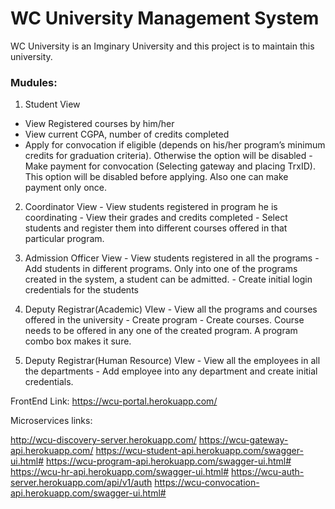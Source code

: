 # WC University Management System

  WC University is an Imginary University and this project is to maintain this university.

### Mudules:
  1.    Student View
   - View Registered courses by him/her
   -  View current CGPA, number of credits completed
   -  Apply for convocation if eligible (depends on his/her program’s minimum credits for graduation criteria). Otherwise the option will be disabled
    - Make payment for convocation (Selecting gateway and placing TrxID). This option will be disabled before applying. Also one can make payment only once.

  2.    Coordinator View
    - View students registered in program he is coordinating
    - View their grades and credits completed
    - Select students and register them into different courses offered in that particular program.
  
  3.    Admission Officer View
    - View students registered in all the programs
    - Add students in different programs. Only into one of the programs created in the system, a student can be admitted. 
    - Create initial login credentials for the students
  
  4.    Deputy Registrar(Academic) VIew
    - View all the programs and courses offered in the university
    - Create program
    - Create courses. Course needs to be offered in any one of the created program. A program combo box makes it sure.
    
  5.    Deputy Registrar(Human Resource) VIew
    - View all the employees in all the departments
    - Add employee into any department and create initial credentials.



FrontEnd Link: 
https://wcu-portal.herokuapp.com/

Microservices links:

http://wcu-discovery-server.herokuapp.com/
https://wcu-gateway-api.herokuapp.com/
https://wcu-student-api.herokuapp.com/swagger-ui.html#
https://wcu-program-api.herokuapp.com/swagger-ui.html#
https://wcu-hr-api.herokuapp.com/swagger-ui.html#
https://wcu-auth-server.herokuapp.com/api/v1/auth
https://wcu-convocation-api.herokuapp.com/swagger-ui.html#
